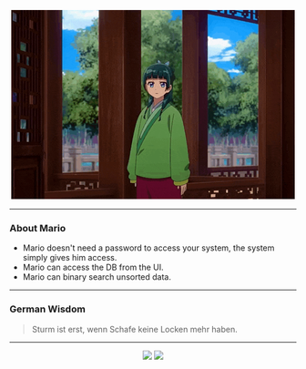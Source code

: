 <p align="center">
  <img src="assets/maomao.gif" />
</p>

---

### About Mario
- Mario doesn't need a password to access your system, the system simply gives him access.
- Mario can access the DB from the UI.
- Mario can binary search unsorted data.

---

### German Wisdom
> Sturm ist erst, wenn Schafe keine Locken mehr haben.

---

<p align="center">
  <a>
    <img height="180em" src="https://github-readme-stats-eight-theta.vercel.app/api?username=Torfkopp&show_icons=true&theme=dark&include_all_commits=true&count_private=true"/>
  </a>
  <a href="https://github.com/Torfkopp?tab=repositories">
    <img height="180em" src="https://github-readme-stats-eight-theta.vercel.app/api/top-langs/?username=torfkopp&layout=compact&theme=dark&langs_count=8&hide=java"/>
  </a>
</p>
